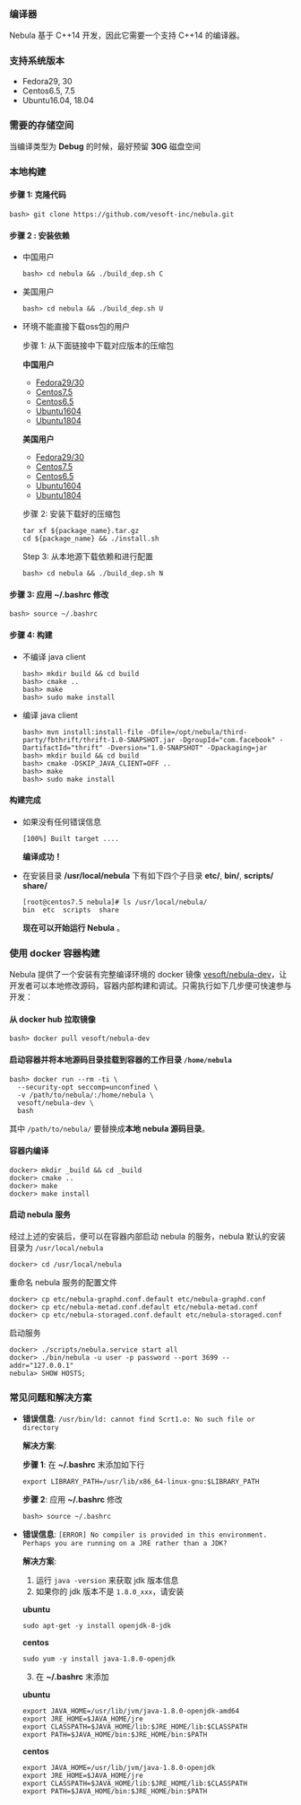 ###  编译器

Nebula 基于 C++14 开发，因此它需要一个支持 C++14 的编译器。

### 支持系统版本
- Fedora29, 30
- Centos6.5, 7.5
- Ubuntu16.04, 18.04

### 需要的存储空间

当编译类型为 **Debug** 的时候，最好预留 **30G** 磁盘空间

### 本地构建
#### 步骤 1: 克隆代码

```
bash> git clone https://github.com/vesoft-inc/nebula.git
```

#### 步骤 2 : 安装依赖

- 中国用户

    ```
    bash> cd nebula && ./build_dep.sh C
    ```

- 美国用户

    ```
    bash> cd nebula && ./build_dep.sh U
    ```
- 环境不能直接下载oss包的用户

    步骤 1:
    从下面链接中下载对应版本的压缩包

    **中国用户**
    - [Fedora29/30](https://nebula-graph.oss-cn-hangzhou.aliyuncs.com/build-deb/fedora29.tar.gz)
    - [Centos7.5](https://nebula-graph.oss-cn-hangzhou.aliyuncs.com/build-deb/centos7.5.tar.gz)
    - [Centos6.5](https://nebula-graph.oss-cn-hangzhou.aliyuncs.com/build-deb/centos7.5.tar.gz)
    - [Ubuntu1604](https://nebula-graph.oss-cn-hangzhou.aliyuncs.com/build-deb/ubuntu16.tar.gz)
    - [Ubuntu1804](https://nebula-graph.oss-cn-hangzhou.aliyuncs.com/build-deb/ubuntu18.tar.gz)

    **美国用户**

    - [Fedora29/30](https://nebula-graph-us.oss-us-west-1.aliyuncs.com/build-deb/fedora29.tar.gz)
    - [Centos7.5](https://nebula-graph-us.oss-us-west-1.aliyuncs.com/build-deb/centos7.5.tar.gz)
    - [Centos6.5](https://nebula-graph-us.oss-us-west-1.aliyuncs.com/build-deb/centos7.5.tar.gz)
    - [Ubuntu1604](https://nebula-graph-us.oss-us-west-1.aliyuncs.com/build-deb/ubuntu16.tar.gz)
    - [Ubuntu1804](https://nebula-graph-us.oss-us-west-1.aliyuncs.com/build-deb/ubuntu18.tar.gz)

    步骤 2:
    安装下载好的压缩包

    ```
    tar xf ${package_name}.tar.gz
    cd ${package_name} && ./install.sh
    ```

    Step 3:
    从本地源下载依赖和进行配置

    ```
    bash> cd nebula && ./build_dep.sh N
    ```

#### 步骤 3: 应用 **~/.bashrc** 修改

```
bash> source ~/.bashrc
```
#### 步骤 4: 构建

- 不编译 java client

    ```
    bash> mkdir build && cd build
    bash> cmake ..
    bash> make
    bash> sudo make install
    ```
- 编译 java client

    ```
    bash> mvn install:install-file -Dfile=/opt/nebula/third-party/fbthrift/thrift-1.0-SNAPSHOT.jar -DgroupId="com.facebook" -DartifactId="thrift" -Dversion="1.0-SNAPSHOT" -Dpackaging=jar
    bash> mkdir build && cd build
    bash> cmake -DSKIP_JAVA_CLIENT=OFF ..
    bash> make
    bash> sudo make install
    ```

#### **构建完成**
- 如果没有任何错误信息

    ```
    [100%] Built target ....
    ```
    **编译成功！**
    
- 在安装目录 **/usr/local/nebula** 下有如下四个子目录 **etc/**, **bin/**, **scripts/** **share/**

    ```
    [root@centos7.5 nebula]# ls /usr/local/nebula/
    bin  etc  scripts  share
    ```
    **现在可以开始运行 Nebula** 。

### 使用 docker 容器构建

Nebula 提供了一个安装有完整编译环境的 docker 镜像 [vesoft/nebula-dev](https://hub.docker.com/r/vesoft/nebula-dev)，让开发者可以本地修改源码，容器内部构建和调试。只需执行如下几步便可快速参与开发：

#### 从 docker hub 拉取镜像

```shell
bash> docker pull vesoft/nebula-dev
```

#### 启动容器并将本地源码目录挂载到容器的工作目录 `/home/nebula`

```shell
bash> docker run --rm -ti \
  --security-opt seccomp=unconfined \
  -v /path/to/nebula/:/home/nebula \
  vesoft/nebula-dev \
  bash
```

其中 `/path/to/nebula/` 要替换成**本地 nebula 源码目录**。

#### 容器内编译

```shell
docker> mkdir _build && cd _build
docker> cmake ..
docker> make
docker> make install
```

#### 启动 nebula 服务

经过上述的安装后，便可以在容器内部启动 nebula 的服务，nebula 默认的安装目录为 `/usr/local/nebula`

```shell
docker> cd /usr/local/nebula
```

重命名 nebula 服务的配置文件

```shell
docker> cp etc/nebula-graphd.conf.default etc/nebula-graphd.conf
docker> cp etc/nebula-metad.conf.default etc/nebula-metad.conf
docker> cp etc/nebula-storaged.conf.default etc/nebula-storaged.conf
```

启动服务

```shell
docker> ./scripts/nebula.service start all
docker> ./bin/nebula -u user -p password --port 3699 --addr="127.0.0.1"
nebula> SHOW HOSTS;
```

### 常见问题和解决方案

- **错误信息**: `/usr/bin/ld: cannot find Scrt1.o: No such file or directory`

  **解决方案**:

    **步骤 1**: 在 **~/.bashrc** 末添加如下行

    ```
    export LIBRARY_PATH=/usr/lib/x86_64-linux-gnu:$LIBRARY_PATH
    ```

    **步骤 2**: 应用 **~/.bashrc** 修改

    ```
    bash> source ~/.bashrc
    ```

- **错误信息**: `[ERROR] No compiler is provided in this environment. Perhaps you are running on a JRE rather than a JDK?`

    **解决方案**:
    1) 运行 `java -version` 来获取 jdk 版本信息
    2) 如果你的 jdk 版本不是 `1.8.0_xxx`，请安装

    **ubuntu**

    ```
    sudo apt-get -y install openjdk-8-jdk
    ```

    **centos**

    ```
    sudo yum -y install java-1.8.0-openjdk
    ```

    3) 在 **~/.bashrc** 末添加

    **ubuntu**
    ```
    export JAVA_HOME=/usr/lib/jvm/java-1.8.0-openjdk-amd64
    export JRE_HOME=$JAVA_HOME/jre
    export CLASSPATH=$JAVA_HOME/lib:$JRE_HOME/lib:$CLASSPATH
    export PATH=$JAVA_HOME/bin:$JRE_HOME/bin:$PATH
    ```

    **centos**

    ```
    export JAVA_HOME=/usr/lib/jvm/java-1.8.0-openjdk
    export JRE_HOME=$JAVA_HOME/jre
    export CLASSPATH=$JAVA_HOME/lib:$JRE_HOME/lib:$CLASSPATH
    export PATH=$JAVA_HOME/bin:$JRE_HOME/bin:$PATH
    ```
